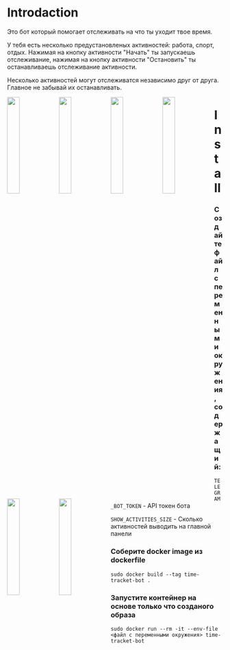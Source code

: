 # Introdaction
Это бот который помогает отслеживать на что ты уходит твое время.

У тебя есть несколько предустановленых активностей: работа, спорт, отдых. Нажимая на кнопку
активности \"Начать\" ты запускаешь отслеживание, нажимая на кнопку активности \"Остановить\"
ты останавливаешь отслеживание активности.

Несколько активностей могут отслеживатся независимо
друг от друга. Главное не забывай их останавливать.

<div>
<img src="https://user-images.githubusercontent.com/47488572/124309723-d539f780-db73-11eb-8b6d-958c6de97609.png" width="24%" style="float: left;">
<img src="https://user-images.githubusercontent.com/47488572/124309956-31048080-db74-11eb-8b78-908bff70c9e7.png" width="24%" style="float: left;">

<img src="https://user-images.githubusercontent.com/47488572/124310576-0bc44200-db75-11eb-9503-a123398cb419.png" width="24%" style="float: left;">
<img src="https://user-images.githubusercontent.com/47488572/124310588-0f57c900-db75-11eb-9e88-204680646d5a.png" width="24%" style="float: left;">
<img src="https://user-images.githubusercontent.com/47488572/124310594-11218c80-db75-11eb-86a0-a3ce3f8c2830.png" width="24%" style="float: left;">
<img src="https://user-images.githubusercontent.com/47488572/124310599-1383e680-db75-11eb-9b0b-80968f10ba31.png" width="24%" style="float: left;">
  
</div>

# Install
### Создайте файл с переменными окружения, содержащий:
`TELEGRAM_BOT_TOKEN` - API токен бота

`SHOW_ACTIVITIES_SIZE` - Сколько активностей выводить на главной панели

### Соберите docker image из dockerfile

`sudo docker build --tag time-tracket-bot .`

### Запустите контейнер на основе только что созданого образа

`sudo docker run --rm -it --env-file <файл с переменными окружения> time-tracket-bot`
